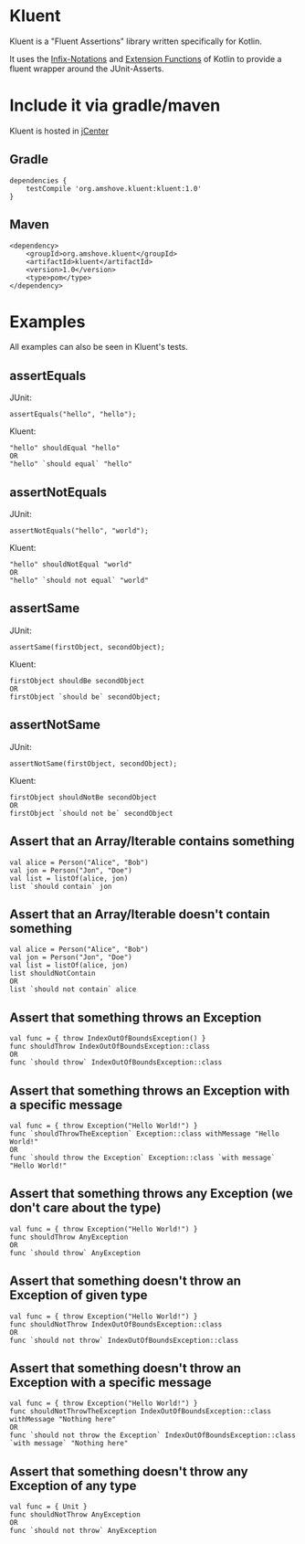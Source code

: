 # Kluent



Kluent is a "Fluent Assertions" library written specifically for Kotlin.

It uses the [Infix-Notations](https://kotlinlang.org/docs/reference/functions.html#infix-notation "Infix-Notation") and [Extension Functions](https://kotlinlang.org/docs/reference/extensions.html#extension-functions "Extension Functions") of Kotlin to provide a fluent wrapper around the JUnit-Asserts.

# Include it via gradle/maven

Kluent is hosted in [jCenter](https://bintray.com/markusamshove/maven/Kluent/view# "jCenter")

## Gradle
    dependencies {
        testCompile 'org.amshove.kluent:kluent:1.0'
    }
    
## Maven
    <dependency> 
        <groupId>org.amshove.kluent</groupId>
        <artifactId>kluent</artifactId>
        <version>1.0</version>
        <type>pom</type>
    </dependency>

# Examples
All examples can also be seen in Kluent's tests.

## assertEquals ##
JUnit:

    assertEquals("hello", "hello");

Kluent:

    "hello" shouldEqual "hello"
    OR
    "hello" `should equal` "hello"

## assertNotEquals ##
JUnit:

    assertNotEquals("hello", "world");

Kluent:

    "hello" shouldNotEqual "world"
    OR
    "hello" `should not equal` "world"

## assertSame ##
JUnit:

    assertSame(firstObject, secondObject);

Kluent:

    firstObject shouldBe secondObject
    OR
    firstObject `should be` secondObject;

## assertNotSame ##
JUnit:

    assertNotSame(firstObject, secondObject);

Kluent:

    firstObject shouldNotBe secondObject
    OR
    firstObject `should not be` secondObject

## Assert that an Array/Iterable contains something ##

    val alice = Person("Alice", "Bob")
    val jon = Person("Jon", "Doe")
    val list = listOf(alice, jon)
    list `should contain` jon

## Assert that an Array/Iterable doesn't contain something ##

    val alice = Person("Alice", "Bob")
    val jon = Person("Jon", "Doe")
    val list = listOf(alice, jon)
    list shouldNotContain
    OR
    list `should not contain` alice

## Assert that something throws an Exception ##

    val func = { throw IndexOutOfBoundsException() }
    func shouldThrow IndexOutOfBoundsException::class
    OR
    func `should throw` IndexOutOfBoundsException::class

## Assert that something throws an Exception with a specific message ##

    val func = { throw Exception("Hello World!") }
    func `shouldThrowTheException` Exception::class withMessage "Hello World!"
    OR
    func `should throw the Exception` Exception::class `with message` "Hello World!"

## Assert that something throws any Exception (we don't care about the type) ##

    val func = { throw Exception("Hello World!") }
    func shouldThrow AnyException
    OR
    func `should throw` AnyException

## Assert that something doesn't throw an Exception of given type ##

    val func = { throw Exception("Hello World!") }
    func shouldNotThrow IndexOutOfBoundsException::class
    OR
    func `should not throw` IndexOutOfBoundsException::class

## Assert that something doesn't throw an Exception with a specific message ##

    val func = { throw Exception("Hello World!") }
    func shouldNotThrowTheException IndexOutOfBoundsException::class withMessage "Nothing here"
    OR
    func `should not throw the Exception` IndexOutOfBoundsException::class `with message` "Nothing here"

## Assert that something doesn't throw any Exception of any type ##

    val func = { Unit }
    func shouldNotThrow AnyException
    OR
    func `should not throw` AnyException
